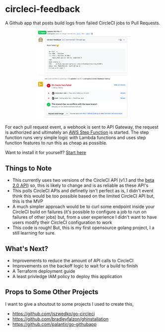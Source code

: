 # circleci-feedback

A Github app that posts build logs from failed CircleCI jobs to Pull Requests.

<p align="center">
<img src="docs/docs/images/screenshot.png" alt="screenshot" height=60% width=60%>
</p>

For each pull request event, a webhook is sent to API Gateway, the request is authorized and ultimately an [AWS Step Function](https://aws.amazon.com/step-functions/) is started. The step function runs very simple logic with Lambda functions and uses step function features to run this as cheap as possible. 

Want to install it for yourself? [Start here](https://codingdiaz.github.io/circleci-feedback/getting_started/)

## Things to Note
* This currently uses two versions of the CircleCI API (v1.1 and the [beta 2.0 API](https://github.com/CircleCI-Public/api-preview-docs)) so, this is likely to change and is as reliable as these API's
* This polls CircleCI APIs and definetly isn't perfect as is, I didn't event think this would be too possible based on the limited CircleCI API but, this is the MVP
* A much simpler approach would be to curl some endpoint inside your CircleCI build on failures (it's possible to configure a job to run on failures of other jobs) but, from a user experience I didn't want to have users modify their CircleCI configuration to work
* This code is rough! But, this is my first opensource golang project, I a still learning for sure. 


## What's Next?

* Improvements to reduce the amount of API calls to CircleCI
* Improvements on the backoff logic to wait for a build to finish
* A Terraform deployment guide
* A least privledge IAM policy to deploy this application

## Props to Some Other Projects

I want to give a shoutout to some projects I used to create this,

* https://github.com/jszwedko/go-circleci
* https://github.com/bradleyfalzon/ghinstallation
* https://github.com/palantir/go-githubapp
